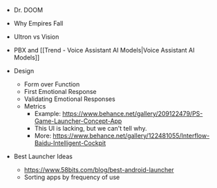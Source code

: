 - Dr. DOOM
- Why Empires Fall
- Ultron vs Vision
- PBX and [[Trend - Voice Assistant AI Models|Voice Assistant AI Models]]
- Design
	- Form over Function
	- First Emotional Response
	- Validating Emotional Responses
	- Metrics
		- Example: https://www.behance.net/gallery/209122479/PS-Game-Launcher-Concept-App
		- This UI is lacking, but we can't tell why.
		- More: https://www.behance.net/gallery/122481055/Interflow-Baidu-Intelligent-Cockpit


- Best Launcher Ideas
	- https://www.58bits.com/blog/best-android-launcher
	- Sorting apps by frequency of use